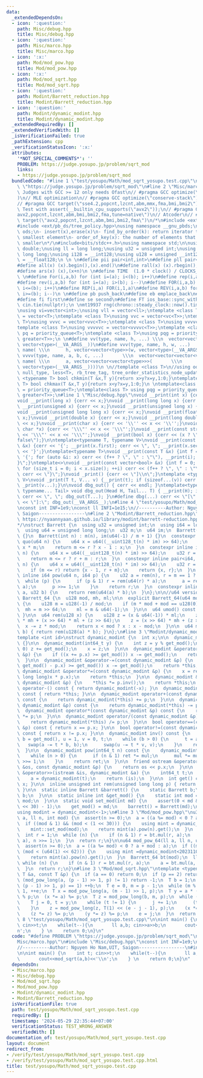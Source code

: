 ```yaml
---
data:
  _extendedDependsOn:
  - icon: ':question:'
    path: Misc/debug.hpp
    title: Misc/debug.hpp
  - icon: ':question:'
    path: Misc/marco.hpp
    title: Misc/marco.hpp
  - icon: ':x:'
    path: Mod/mod_pow.hpp
    title: Mod/mod_pow.hpp
  - icon: ':x:'
    path: Mod/mod_sqrt.hpp
    title: Mod/mod_sqrt.hpp
  - icon: ':question:'
    path: Modint/Barrett_reduction.hpp
    title: Modint/Barrett_reduction.hpp
  - icon: ':question:'
    path: Modint/dynamic_modint.hpp
    title: Modint/dynamic_modint.hpp
  _extendedRequiredBy: []
  _extendedVerifiedWith: []
  _isVerificationFailed: true
  _pathExtension: cpp
  _verificationStatusIcon: ':x:'
  attributes:
    '*NOT_SPECIAL_COMMENTS*': ''
    PROBLEM: https://judge.yosupo.jp/problem/sqrt_mod
    links:
    - https://judge.yosupo.jp/problem/sqrt_mod
  bundledCode: "#line 1 \"test/yosupo/Math/mod_sqrt_yosupo.test.cpp\"\n#define PROBLEM\
    \ \"https://judge.yosupo.jp/problem/sqrt_mod\"\n#line 2 \"Misc/marco.hpp\"\n//\
    \ Judges with GCC >= 12 only needs Ofast\n// #pragma GCC optimize(\"O3,no-stack-protector,fast-math,unroll-loops,tree-vectorize\"\
    )\n// MLE optimization\n// #pragma GCC optimize(\"conserve-stack\")\n// Old judges\n\
    // #pragma GCC target(\"sse4.2,popcnt,lzcnt,abm,mmx,fma,bmi,bmi2\")\n// New judges.\
    \ Test with assert(__builtin_cpu_supports(\"avx2\"));\n// #pragma GCC target(\"\
    avx2,popcnt,lzcnt,abm,bmi,bmi2,fma,tune=native\")\n// Atcoder\n// #pragma GCC\
    \ target(\"avx2,popcnt,lzcnt,abm,bmi,bmi2,fma\")\n/*\n#include <ext/pb_ds/assoc_container.hpp>\n\
    #include <ext/pb_ds/tree_policy.hpp>\nusing namespace __gnu_pbds;\ntypedef tree<int,null_type,less<int>,rb_tree_tag,tree_order_statistics_node_update>\
    \ ods;\n- insert(x),erase(x)\n- find_by_order(k): return iterator to the k-th\
    \ smallest element\n- order_of_key(x): the number of elements that are strictly\
    \ smaller\n*/\n#include<bits/stdc++.h>\nusing namespace std;\n\nusing ld = long\
    \ double;\nusing ll = long long;\nusing u32 = unsigned int;\nusing u64 = unsigned\
    \ long long;\nusing i128 = __int128;\nusing u128 = unsigned __int128;\nusing f128\
    \ = __float128;\n \n \n#define pii pair<int,int>\n#define pll pair<ll,ll>\n \n\
    #define all(x) (x).begin(),(x).end()\n#define rall(x) (x).rbegin(),(x).rend()\n\
    #define ars(x) (x),(x+n)\n \n#define TIME  (1.0 * clock() / CLOCKS_PER_SEC)\n\
    \ \n#define For(i,a,b) for (int i=(a); i<(b); i++)\n#define rep(i,a) For(i,0,a)\n\
    #define rev(i,a,b) for (int i=(a); i>(b); i--)\n#define FOR(i,a,b) for (int i=(a);\
    \ i<=(b); i++)\n#define REP(i,a) FOR(i,1,a)\n#define REV(i,a,b) for (int i=(a);\
    \ i>=(b); i--)\n \n#define pb push_back\n#define eb emplace_back\n#define mp make_pair\n\
    #define fi first\n#define se second\n#define FT ios_base::sync_with_stdio(false);\
    \ cin.tie(nullptr);\n \nmt19937 rng(chrono::steady_clock::now().time_since_epoch().count());\n\
    \nusing vi=vector<int>;\nusing vll = vector<ll>;\ntemplate <class T>\nusing vc\
    \ = vector<T>;\ntemplate <class T>\nusing vvc = vector<vc<T>>;\ntemplate <class\
    \ T>\nusing vvvc = vector<vvc<T>>;\ntemplate <class T>\nusing vvvvc = vector<vvvc<T>>;\n\
    template <class T>\nusing vvvvvc = vector<vvvvc<T>>;\ntemplate <class T>\nusing\
    \ pq = priority_queue<T>;\ntemplate <class T>\nusing pqg = priority_queue<T, vector<T>,\
    \ greater<T>>;\n \n#define vv(type, name, h, ...) \\\n  vector<vector<type>> name(h,\
    \ vector<type>(__VA_ARGS__))\n#define vvv(type, name, h, w, ...)   \\\n  vector<vector<vector<type>>>\
    \ name( \\\n      h, vector<vector<type>>(w, vector<type>(__VA_ARGS__)))\n#define\
    \ vvvv(type, name, a, b, c, ...)       \\\n  vector<vector<vector<vector<type>>>>\
    \ name( \\\n      a, vector<vector<vector<type>>>(       \\\n             b, vector<vector<type>>(c,\
    \ vector<type>(__VA_ARGS__))))\n \n//template <class T>\n//using ods =\n//   tree<T,\
    \ null_type, less<T>, rb_tree_tag, tree_order_statistics_node_update>;\n \ntemplate\
    \ <typename T> bool chkmin(T &x,T y){return x>y?x=y,1:0;}\ntemplate <typename\
    \ T> bool chkmax(T &x,T y){return x<y?x=y,1:0;}\n \ntemplate<class T> using pq\
    \ = priority_queue<T>;\ntemplate<class T> using pqg = priority_queue<T, vector<T>,\
    \ greater<T>>;\n#line 1 \"Misc/debug.hpp\"\nvoid __print(int x) {cerr << x;}\n\
    void __print(long x) {cerr << x;}\nvoid __print(long long x) {cerr << x;}\nvoid\
    \ __print(unsigned x) {cerr << x;}\nvoid __print(unsigned long x) {cerr << x;}\n\
    void __print(unsigned long long x) {cerr << x;}\nvoid __print(float x) {cerr <<\
    \ x;}\nvoid __print(double x) {cerr << x;}\nvoid __print(long double x) {cerr\
    \ << x;}\nvoid __print(char x) {cerr << '\\'' << x << '\\'';}\nvoid __print(const\
    \ char *x) {cerr << '\\\"' << x << '\\\"';}\nvoid __print(const string &x) {cerr\
    \ << '\\\"' << x << '\\\"';}\nvoid __print(bool x) {cerr << (x ? \"true\" : \"\
    false\");}\n\ntemplate<typename T, typename V>\nvoid __print(const pair<T, V>\
    \ &x) {cerr << '{'; __print(x.first); cerr << \", \"; __print(x.second); cerr\
    \ << '}';}\ntemplate<typename T>\nvoid __print(const T &x) {int f = 0; cerr <<\
    \ '{'; for (auto &i: x) cerr << (f++ ? \", \" : \"\"), __print(i); cerr << \"\
    }\";}\ntemplate<>\nvoid __print(const vector<bool> &x) {int f = 0; cerr << '{';\
    \ for (size_t i = 0; i < x.size(); ++i) cerr << (f++ ? \", \" : \"\"), __print(x[i]);\
    \ cerr << \"}\";}\nvoid _print() {cerr << \"]\\n\";}\ntemplate <typename T, typename...\
    \ V>\nvoid _print(T t, V... v) {__print(t); if (sizeof...(v)) cerr << \", \";\
    \ _print(v...);}\n\nvoid dbg_out() { cerr << endl; }\ntemplate<typename Head,\
    \ typename... Tail> void dbg_out(Head H, Tail... T) { __print(H); if (sizeof...(T))\
    \ cerr << \", \"; dbg_out(T...); }\n#define dbg(...) cerr << \"[\" << #__VA_ARGS__\
    \ << \"]:\"; dbg_out(__VA_ARGS__);\n#line 4 \"test/yosupo/Math/mod_sqrt_yosupo.test.cpp\"\
    \nconst int INF=1e9;\nconst ll INFI=1e15;\n//----------Author: Nguyen Ho Nam,UIT,\
    \ Saigon-----------------\n#line 2 \"Modint/Barrett_reduction.hpp\"\n/*\n  @see\
    \ https://nyaannyaan.github.io/library/modint/barrett-reduction.hpp\n  @see https://en.wikipedia.org/wiki/Barrett_reduction\n\
    */\nstruct Barrett {\n  using u32 = unsigned int;\n  using i64 = long long;\n\
    \  using u64 = unsigned long long;\n  u32 m;\n  u64 im;\n  Barrett() : m(), im()\
    \ {}\n  Barrett(int n) : m(n), im(u64(-1) / m + 1) {}\n  constexpr inline i64\
    \ quo(u64 n) {\n    u64 x = u64((__uint128_t(n) * im) >> 64);\n    u32 r = n -\
    \ x * m;\n    return m <= r ? x - 1 : x;\n  }\n  constexpr inline i64 rem(u64\
    \ n) {\n    u64 x = u64((__uint128_t(n) * im) >> 64);\n    u32 r = n - x * m;\n\
    \    return m <= r ? r + m : r;\n  }\n  constexpr inline pair<i64, int> quorem(u64\
    \ n) {\n    u64 x = u64((__uint128_t(n) * im) >> 64);\n    u32 r = n - x * m;\n\
    \    if (m <= r) return {x - 1, r + m};\n    return {x, r};\n  }\n  constexpr\
    \ inline i64 pow(u64 n, i64 p) {\n    u32 a = rem(n), r = m == 1 ? 0 : 1;\n  \
    \  while (p) {\n      if (p & 1) r = rem(u64(r) * a);\n      a = rem(u64(a) *\
    \ a);\n      p >>= 1;\n    }\n    return r;\n  }\n  constexpr inline u32 mul(u32\
    \ a, u32 b) {\n    return rem(u64(a) * b);\n  }\n};\n\n//u64 version:\nstruct\
    \ Barrett_64 {\n  u128 mod, mh, ml;\n\n  explicit Barrett_64(u64 mod = 1) : mod(mod)\
    \ {\n    u128 m = u128(-1) / mod;\n    if (m * mod + mod == u128(0)) ++m;\n  \
    \  mh = m >> 64;\n    ml = m & u64(-1);\n  }\n\n  u64 umod() const { return mod;\
    \ }\n\n  u64 rem(u128 x) {\n    u128 z = (x & u64(-1)) * ml;\n    z = (x & u64(-1))\
    \ * mh + (x >> 64) * ml + (z >> 64);\n    z = (x >> 64) * mh + (z >> 64);\n  \
    \  x -= z * mod;\n    return x < mod ? x : x - mod;\n  }\n\n  u64 mul(u64 a, u64\
    \ b) { return rem(u128(a) * b); }\n};\n#line 3 \"Modint/dynamic_modint.hpp\"\n\
    template <int id>\nstruct dynamic_modint {\n  int x;\n\n  dynamic_modint() : x(0)\
    \ {}\n\n  dynamic_modint(int64_t y) {\n    int z = y % get_mod();\n    if (z <\
    \ 0) z += get_mod();\n    x = z;\n  }\n\n  dynamic_modint &operator+=(const dynamic_modint\
    \ &p) {\n    if ((x += p.x) >= get_mod()) x -= get_mod();\n    return *this;\n\
    \  }\n\n  dynamic_modint &operator-=(const dynamic_modint &p) {\n    if ((x +=\
    \ get_mod() - p.x) >= get_mod()) x -= get_mod();\n    return *this;\n  }\n\n \
    \ dynamic_modint &operator*=(const dynamic_modint &p) {\n    x = rem((unsigned\
    \ long long)x * p.x);\n    return *this;\n  }\n\n  dynamic_modint &operator/=(const\
    \ dynamic_modint &p) {\n    *this *= p.inv();\n    return *this;\n  }\n\n  dynamic_modint\
    \ operator-() const { return dynamic_modint(-x); }\n  dynamic_modint operator+()\
    \ const { return *this; }\n\n  dynamic_modint operator+(const dynamic_modint &p)\
    \ const {\n    return dynamic_modint(*this) += p;\n  }\n\n  dynamic_modint operator-(const\
    \ dynamic_modint &p) const {\n    return dynamic_modint(*this) -= p;\n  }\n\n\
    \  dynamic_modint operator*(const dynamic_modint &p) const {\n    return dynamic_modint(*this)\
    \ *= p;\n  }\n\n  dynamic_modint operator/(const dynamic_modint &p) const {\n\
    \    return dynamic_modint(*this) /= p;\n  }\n\n  bool operator==(const dynamic_modint\
    \ &p) const { return x == p.x; }\n\n  bool operator!=(const dynamic_modint &p)\
    \ const { return x != p.x; }\n\n  dynamic_modint inv() const {\n    int a = x,\
    \ b = get_mod(), u = 1, v = 0, t;\n    while (b > 0) {\n      t = a / b;\n   \
    \   swap(a -= t * b, b);\n      swap(u -= t * v, v);\n    }\n    return dynamic_modint(u);\n\
    \  }\n\n  dynamic_modint pow(int64_t n) const {\n    dynamic_modint ret(1), mul(x);\n\
    \    while (n > 0) {\n      if (n & 1) ret *= mul;\n      mul *= mul;\n      n\
    \ >>= 1;\n    }\n    return ret;\n  }\n\n  friend ostream &operator<<(ostream\
    \ &os, const dynamic_modint &p) {\n    return os << p.x;\n  }\n\n  friend istream\
    \ &operator>>(istream &is, dynamic_modint &a) {\n    int64_t t;\n    is >> t;\n\
    \    a = dynamic_modint(t);\n    return (is);\n  }\n\n  int get() const { return\
    \ x; }\n\n  inline unsigned int rem(unsigned long long p) { return barrett().rem(p);\
    \ }\n\n  static inline Barrett &barrett() {\n    static Barrett b;\n    return\
    \ b;\n  }\n\n  static inline int &get_mod() {\n    static int mod = 0;\n    return\
    \ mod;\n  }\n\n  static void set_mod(int md) {\n    assert(0 < md && md <= (1LL\
    \ << 30) - 1);\n    get_mod() = md;\n    barrett() = Barrett(md);\n  }\n};\n\n\
    using modint = dynamic_modint<-1>;\n#line 3 \"Mod/mod_pow.hpp\"\nu32 mod_pow(int\
    \ a, ll n, int mod) {\n  assert(n >= 0);\n  a = ((a %= mod) < 0 ? a + mod : a);\n\
    \  if ((mod & 1) && (mod < (1 << 30))) {\n    using mint = dynamic_modint<202311021>;\n\
    \    mint::set_mod(mod);\n    return mint(a).pow(n).get();\n  }\n  Barrett bt(mod);\n\
    \  int r = 1;\n  while (n) {\n    if (n & 1) r = bt.mul(r, a);\n    a = bt.mul(a,\
    \ a), n >>= 1;\n  }\n  return r;\n}\n\nu64 mod_pow_64(ll a, ll n, u64 mod) {\n\
    \  assert(n >= 0);\n  a = ((a %= mod) < 0 ? a + mod : a);\n  if ((mod & 1) &&\
    \ (mod < (u64(1) << 62))) {\n    using mint =dynamic_modint<202311021>;\n    mint::set_mod(mod);\n\
    \    return mint(a).pow(n).get();\n  }\n  Barrett_64 bt(mod);\n  ll r = 1;\n \
    \ while (n) {\n    if (n & 1) r = bt.mul(r, a);\n    a = bt.mul(a, a), n >>= 1;\n\
    \  }\n  return r;\n}\n#line 3 \"Mod/mod_sqrt.hpp\"\ntemplate <typename T>\nT mod_sqrt(const\
    \ T &a, const T &p) {\n  if (a == 0) return 0;\n  if (p == 2) return a;\n  if\
    \ (mod_pow_long(a, (p - 1) >> 1, p) != 1) return -1;\n  T b = 1;\n  while (mod_pow_long(b,\
    \ (p - 1) >> 1, p) == 1) ++b;\n  T e = 0, m = p - 1;\n  while (m % 2 == 0) m >>=\
    \ 1, ++e;\n  T x = mod_pow_long(a, (m - 1) >> 1, p);\n  T y = a * (x * x % p)\
    \ % p;\n  (x *= a) %= p;\n  T z = mod_pow_long(b, m, p);\n  while (y != 1) {\n\
    \    T j = 0, t = y;\n    while (t != 1) {\n      j += 1;\n      (t *= t) %= p;\n\
    \    }\n    z = mod_pow_long(z, T(1) << (e - j - 1), p);\n    (x *= z) %= p;\n\
    \    (z *= z) %= p;\n    (y *= z) %= p;\n    e = j;\n  }\n  return x;\n}\n#line\
    \ 8 \"test/yosupo/Math/mod_sqrt_yosupo.test.cpp\"\n\nint main() {\n    int t;\
    \ cin>>t;\n    while(t--){\n       ll a,b; cin>>a>>b;\n       cout<<mod_sqrt(a,b)<<'\\\
    n';\n    } \n    return 0;\n}\n"
  code: "#define PROBLEM \"https://judge.yosupo.jp/problem/sqrt_mod\"\n#include \"\
    Misc/marco.hpp\"\n#include \"Misc/debug.hpp\"\nconst int INF=1e9;\nconst ll INFI=1e15;\n\
    //----------Author: Nguyen Ho Nam,UIT, Saigon-----------------\n#include \"Mod/mod_sqrt.hpp\"\
    \n\nint main() {\n    int t; cin>>t;\n    while(t--){\n       ll a,b; cin>>a>>b;\n\
    \       cout<<mod_sqrt(a,b)<<'\\n';\n    } \n    return 0;\n}\n"
  dependsOn:
  - Misc/marco.hpp
  - Misc/debug.hpp
  - Mod/mod_sqrt.hpp
  - Mod/mod_pow.hpp
  - Modint/dynamic_modint.hpp
  - Modint/Barrett_reduction.hpp
  isVerificationFile: true
  path: test/yosupo/Math/mod_sqrt_yosupo.test.cpp
  requiredBy: []
  timestamp: '2024-05-29 22:35:44+07:00'
  verificationStatus: TEST_WRONG_ANSWER
  verifiedWith: []
documentation_of: test/yosupo/Math/mod_sqrt_yosupo.test.cpp
layout: document
redirect_from:
- /verify/test/yosupo/Math/mod_sqrt_yosupo.test.cpp
- /verify/test/yosupo/Math/mod_sqrt_yosupo.test.cpp.html
title: test/yosupo/Math/mod_sqrt_yosupo.test.cpp
---
```

